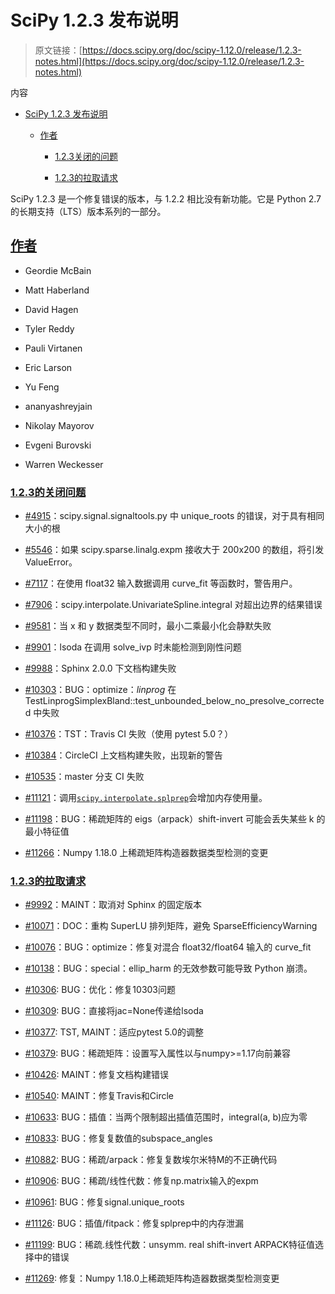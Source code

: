 # SciPy 1.2.3 发布说明

> 原文链接：[https://docs.scipy.org/doc/scipy-1.12.0/release/1.2.3-notes.html](https://docs.scipy.org/doc/scipy-1.12.0/release/1.2.3-notes.html)

内容

+   [SciPy 1.2.3 发布说明](#scipy-1-2-3-release-notes)

    +   [作者](#authors)

        +   [1.2.3关闭的问题](#issues-closed-for-1-2-3)

        +   [1.2.3的拉取请求](#pull-requests-for-1-2-3)

SciPy 1.2.3 是一个修复错误的版本，与 1.2.2 相比没有新功能。它是 Python 2.7 的长期支持（LTS）版本系列的一部分。

## [作者](#id2)

+   Geordie McBain

+   Matt Haberland

+   David Hagen

+   Tyler Reddy

+   Pauli Virtanen

+   Eric Larson

+   Yu Feng

+   ananyashreyjain

+   Nikolay Mayorov

+   Evgeni Burovski

+   Warren Weckesser

### [1.2.3的关闭问题](#id3)

+   [#4915](https://github.com/scipy/scipy/issues/4915)：scipy.signal.signaltools.py 中 unique_roots 的错误，对于具有相同大小的根

+   [#5546](https://github.com/scipy/scipy/issues/5546)：如果 scipy.sparse.linalg.expm 接收大于 200x200 的数组，将引发 ValueError。

+   [#7117](https://github.com/scipy/scipy/issues/7117)：在使用 float32 输入数据调用 curve_fit 等函数时，警告用户。

+   [#7906](https://github.com/scipy/scipy/issues/7906)：scipy.interpolate.UnivariateSpline.integral 对超出边界的结果错误

+   [#9581](https://github.com/scipy/scipy/issues/9581)：当 x 和 y 数据类型不同时，最小二乘最小化会静默失败

+   [#9901](https://github.com/scipy/scipy/issues/9901)：lsoda 在调用 solve_ivp 时未能检测到刚性问题

+   [#9988](https://github.com/scipy/scipy/issues/9988)：Sphinx 2.0.0 下文档构建失败

+   [#10303](https://github.com/scipy/scipy/issues/10303)：BUG：optimize：*linprog* 在 TestLinprogSimplexBland::test_unbounded_below_no_presolve_corrected 中失败

+   [#10376](https://github.com/scipy/scipy/issues/10376)：TST：Travis CI 失败（使用 pytest 5.0？）

+   [#10384](https://github.com/scipy/scipy/issues/10384)：CircleCI 上文档构建失败，出现新的警告

+   [#10535](https://github.com/scipy/scipy/issues/10535)：master 分支 CI 失败

+   [#11121](https://github.com/scipy/scipy/issues/11121)：调用[`scipy.interpolate.splprep`](../reference/generated/scipy.interpolate.splprep.html#scipy.interpolate.splprep "scipy.interpolate.splprep")会增加内存使用量。

+   [#11198](https://github.com/scipy/scipy/issues/11198)：BUG：稀疏矩阵的 eigs（arpack）shift-invert 可能会丢失某些 k 的最小特征值

+   [#11266](https://github.com/scipy/scipy/issues/11266)：Numpy 1.18.0 上稀疏矩阵构造器数据类型检测的变更

### [1.2.3的拉取请求](#id4)

+   [#9992](https://github.com/scipy/scipy/pull/9992)：MAINT：取消对 Sphinx 的固定版本

+   [#10071](https://github.com/scipy/scipy/pull/10071)：DOC：重构 SuperLU 排列矩阵，避免 SparseEfficiencyWarning

+   [#10076](https://github.com/scipy/scipy/pull/10076)：BUG：optimize：修复对混合 float32/float64 输入的 curve_fit

+   [#10138](https://github.com/scipy/scipy/pull/10138)：BUG：special：ellip_harm 的无效参数可能导致 Python 崩溃。

+   [#10306](https://github.com/scipy/scipy/pull/10306): BUG：优化：修复10303问题

+   [#10309](https://github.com/scipy/scipy/pull/10309): BUG：直接将jac=None传递给lsoda

+   [#10377](https://github.com/scipy/scipy/pull/10377): TST, MAINT：适应pytest 5.0的调整

+   [#10379](https://github.com/scipy/scipy/pull/10379): BUG：稀疏矩阵：设置写入属性以与numpy>=1.17向前兼容

+   [#10426](https://github.com/scipy/scipy/pull/10426): MAINT：修复文档构建错误

+   [#10540](https://github.com/scipy/scipy/pull/10540): MAINT：修复Travis和Circle

+   [#10633](https://github.com/scipy/scipy/pull/10633): BUG：插值：当两个限制超出插值范围时，integral(a, b)应为零

+   [#10833](https://github.com/scipy/scipy/pull/10833): BUG：修复复数值的subspace_angles

+   [#10882](https://github.com/scipy/scipy/pull/10882): BUG：稀疏/arpack：修复复数埃尔米特M的不正确代码

+   [#10906](https://github.com/scipy/scipy/pull/10906): BUG：稀疏/线性代数：修复np.matrix输入的expm

+   [#10961](https://github.com/scipy/scipy/pull/10961): BUG：修复signal.unique_roots

+   [#11126](https://github.com/scipy/scipy/pull/11126): BUG：插值/fitpack：修复splprep中的内存泄漏

+   [#11199](https://github.com/scipy/scipy/pull/11199): BUG：稀疏.线性代数：unsymm. real shift-invert ARPACK特征值选择中的错误

+   [#11269](https://github.com/scipy/scipy/pull/11269): 修复：Numpy 1.18.0上稀疏矩阵构造器数据类型检测变更
